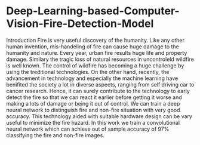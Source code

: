 # Deep-Learning-based-Computer-Vision-Fire-Detection-Model

Introduction
Fire is very useful discovery of the humanity. Like any other human invention, mis-handeling of fire can cause huge damage to the humanity and nature. Every year, urban fire results huge life and property damage. Similary the tragic loss of natural resources in uncontroleld wildfire is well known. The control of wildfire has becoming a huge challenge by using the treditional technologies. On the other hand, recently, the advancement in technology and especially the machine learning have benifited the society a lot in diverse aspects, ranging from self driving car to cancer research. Hence, it can surely contribute to the technology to early detect the fire so that we can react it earlier before getting it worse and making a lots of damage or being it out of control. We can train a deep neural network to distinguish fire and non-fire situation with very good accuracy. This technology aided with suitable hardware design can be vary useful to minimize the fire hazard. In this work we train a convolutional neural network which can achieve out of sample accuracy of 97% classifying the fire and non-fire images.
